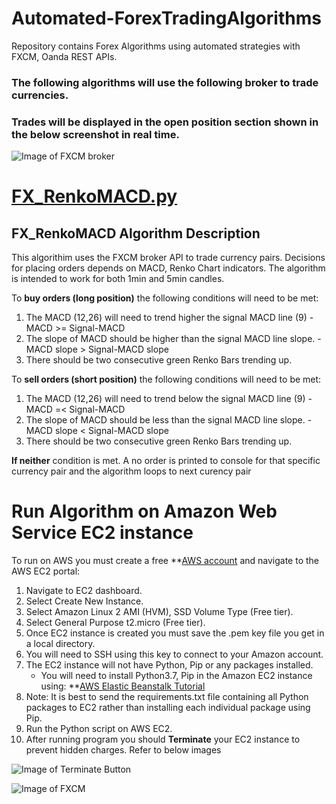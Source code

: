 # Automated-ForexTradingAlgorithms
Repository contains Forex Algorithms using automated strategies with FXCM, Oanda REST APIs.

### The following algorithms will use the following broker to trade currencies.
### Trades will be displayed in the open position section shown in the below screenshot in real time.
![Image of FXCM broker](https://github.com/juanfp900/Automated-ForexTradingAlgorithms/blob/master/FXCMForexBot/Images/FXCM.png)

# [FX_RenkoMACD.py](https://github.com/juanfp900/Automated-ForexTradingAlgorithms/blob/master/FXCMForexBot/FX_RenkoMACD.py)
## FX_RenkoMACD Algorithm Description
This algorithim uses the FXCM broker API to trade currency pairs. Decisions for placing orders depends 
on MACD, Renko Chart indicators. The algorithm is intended to work for both 1min and 5min candles.

To **buy orders (long position)** the following conditions will need to be met:
  1. The MACD (12,26) will need to trend higher the signal MACD line (9)
    - MACD >= Signal-MACD
  2. The slope of MACD should be higher than the signal MACD line slope. 
    - MACD slope > Signal-MACD slope
  3. There should be two consecutive green Renko Bars trending up.
 
 
 To **sell orders (short position)** the following conditions will need to be met:
  1. The MACD (12,26) will need to trend below the signal MACD line (9)
    - MACD =< Signal-MACD
  2. The slope of MACD should be less than the signal MACD line slope.
    - MACD slope < Signal-MACD slope
  3. There should be two consecutive green Renko Bars trending up.
    
 
 **If neither** condition is met. A no order is printed to console for that specific currency pair and the algorithm loops to next curency pair

# Run Algorithm on Amazon Web Service EC2 instance
To run on AWS you must create a free **[AWS account](https://aws.amazon.com/free/) and navigate to the AWS EC2 portal:
1. Navigate to EC2 dashboard.
2. Select Create New Instance.
3. Select Amazon Linux 2 AMI (HVM), SSD Volume Type (Free tier).
4. Select General Purpose t2.micro (Free tier).
5. Once EC2 instance is created you  must save the .pem key file you get in a local directory. 
6. You will need to SSH using this key to connect to your Amazon account. 
7. The EC2 instance will not have Python, Pip or any packages installed. 
    - You will need to install Python3.7, Pip in the Amazon EC2 instance using: **[AWS Elastic Beanstalk Tutorial](https://docs.aws.amazon.com/elasticbeanstalk/latest/dg/eb-cli3-install-linux.html)
8. Note: It is best to send the requirements.txt file containing all Python packages to EC2 rather than installing each individual package using Pip. 
10. Run the Python script on AWS EC2. 
9. After running program you should **Terminate** your EC2 instance to prevent hidden charges. Refer to below images 

![Image of Terminate Button](https://github.com/juanfp900/Automated-ForexTradingAlgorithms/blob/master/FXCMForexBot/Images/AWS_terminateMenu.png)

![Image of FXCM](https://github.com/juanfp900/Automated-ForexTradingAlgorithms/blob/master/FXCMForexBot/Images/AWS_terminateMenu.png)




       
       
       
       
       






